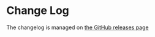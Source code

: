 # Change Log

The changelog is managed on [the GitHub releases page](https://github.com/shellscape/webpack-serve/releases)